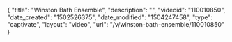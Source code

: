 {
    "title": "Winston Bath Ensemble",
    "description": "",
    "videoid": "110010850",
    "date_created": "1502526375",
    "date_modified": "1504247458",
    "type": "captivate",
    "layout": "video",
    "url": "\/v\/winston-bath-ensemble\/110010850"
}